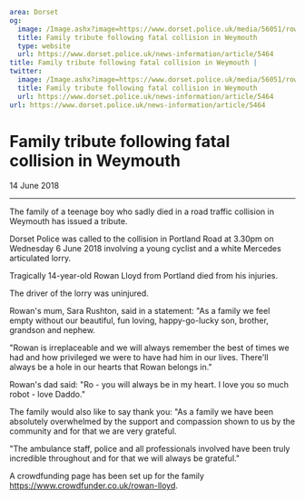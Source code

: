 ```yaml
area: Dorset
og:
  image: /Image.ashx?image=https://www.dorset.police.uk/media/56051/rowan-lloyd-14-june-2018-image-1.jpg&amp;amp;width=150
  title: Family tribute following fatal collision in Weymouth
  type: website
  url: https://www.dorset.police.uk/news-information/article/5464
title: Family tribute following fatal collision in Weymouth |
twitter:
  image: /Image.ashx?image=https://www.dorset.police.uk/media/56051/rowan-lloyd-14-june-2018-image-1.jpg&amp;amp;width=150
  title: Family tribute following fatal collision in Weymouth
  url: https://www.dorset.police.uk/news-information/article/5464
url: https://www.dorset.police.uk/news-information/article/5464
```

# Family tribute following fatal collision in Weymouth

14 June 2018

* * *

The family of a teenage boy who sadly died in a road traffic collision in Weymouth has issued a tribute.

Dorset Police was called to the collision in Portland Road at 3.30pm on Wednesday 6 June 2018 involving a young cyclist and a white Mercedes articulated lorry.

Tragically 14-year-old Rowan Lloyd from Portland died from his injuries.

The driver of the lorry was uninjured.

Rowan's mum, Sara Rushton, said in a statement: "As a family we feel empty without our beautiful, fun loving, happy-go-lucky son, brother, grandson and nephew.

"Rowan is irreplaceable and we will always remember the best of times we had and how privileged we were to have had him in our lives. There'll always be a hole in our hearts that Rowan belongs in."

Rowan's dad said: "Ro - you will always be in my heart. I love you so much robot - love Daddo."

The family would also like to say thank you: "As a family we have been absolutely overwhelmed by the support and compassion shown to us by the community and for that we are very grateful.

"The ambulance staff, police and all professionals involved have been truly incredible throughout and for that we will always be grateful."

A crowdfunding page has been set up for the family https://www.crowdfunder.co.uk/rowan-lloyd.
